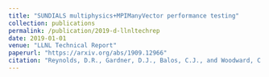 ```yaml
---
title: "SUNDIALS multiphysics+MPIManyVector performance testing"
collection: publications
permalink: /publication/2019-d-llnltechrep
date: 2019-01-01
venue: "LLNL Technical Report"
paperurl: "https://arxiv.org/abs/1909.12966"
citation: "Reynolds, D.R., Gardner, D.J., Balos, C.J., and Woodward, C.S.. (2019). &quot;SUNDIALS multiphysics+MPIManyVector performance testing.&quot; <i>LLNL Technical Report</i>, LLNL-TR-791538."
---
```

